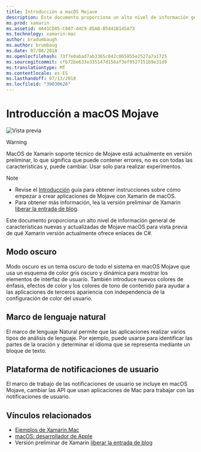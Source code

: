 ```yaml
---
title: Introducción a macOS Mojave
description: Este documento proporciona un alto nivel de información general de características nuevas y actualizadas de Mojave macOS para vista previa de qué Xamarin versión actualmente ofrece enlaces de C#.
ms.prod: xamarin
ms.assetid: 4A41CD85-C807-44C9-85AB-B5441B145A73
ms.technology: xamarin-mac
author: bradumbaugh
ms.author: brumbaug
ms.date: 07/08/2018
ms.openlocfilehash: 73f7e0abad7ab3365c842c865855e2527a7a1725
ms.sourcegitcommit: cfb72be633e335147d156af3ef9527151b9e31d9
ms.translationtype: MT
ms.contentlocale: es-ES
ms.lasthandoff: 07/13/2018
ms.locfileid: "39030626"
---
```

# <a name="introduction-to-macos-mojave"></a>Introducción a macOS Mojave

![Vista previa](~/media/shared/preview.png)

> [!WARNING]
> MacOS de Xamarin soporte técnico de Mojave está actualmente en versión preliminar, lo que significa que puede contener errores, no es con todas las características y, puede cambiar. Usar solo para realizar experimentos.

> [!NOTE]
> - Revise el [Introducción](~/mac/platform/introduction-to-macos-mojave/get-started.md) guía para obtener instrucciones sobre cómo empezar a crear aplicaciones de Mojave con Xamarin de macOS.
> - Para obtener más información, lea la versión preliminar de Xamarin [liberar la entrada de blog](https://releases.xamarin.com/preview-release-xcode-10-beta-3/).

Este documento proporciona un alto nivel de información general de características nuevas y actualizadas de Mojave macOS para vista previa de qué Xamarin versión actualmente ofrece enlaces de C#.

## <a name="dark-mode"></a>Modo oscuro

Modo oscuro es un tema oscuro de todo el sistema en macOS Mojave que usa un esquema de color gris oscuro y dinámica para mostrar los elementos de interfaz de usuario. También introduce nuevos colores de énfasis, efectos de color y los colores de tono de contenido para ayudar a las aplicaciones de terceros apariencia con independencia de la configuración de color del usuario.

## <a name="natural-language-framework"></a>Marco de lenguaje natural

El marco de lenguaje Natural permite que las aplicaciones realizar varios tipos de análisis de lenguaje. Por ejemplo, puede usarse para identificar las partes de la oración y determinar el idioma que se representa mediante un bloque de texto.

## <a name="user-notifications-framework"></a>Plataforma de notificaciones de usuario

El marco de trabajo de las notificaciones de usuario se incluye en macOS Mojave, cambiar las API que usan aplicaciones de Mac para trabajar con las notificaciones de usuario.

## <a name="related-links"></a>Vínculos relacionados

- [Ejemplos de Xamarin.Mac](https://developer.xamarin.com/samples/mac/)
- [macOS: desarrollador de Apple](https://developer.apple.com/macos/)
- Versión preliminar de Xamarin [liberar la entrada de blog](https://releases.xamarin.com/preview-release-xcode-10-beta-3/)

